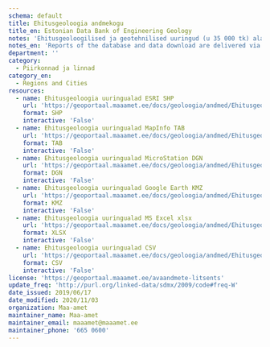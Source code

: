 ```yaml
---
schema: default
title: Ehitusgeoloogia andmekogu 
title_en: Estonian Data Bank of Engineering Geology
notes: 'Ehitusgeoloogilised ja geotehnilised uuringud (u 35 000 tk) alates 1964. kuni tänaseni. Andmete vaatamiseks ja allalaadimiseks on Ehitusgeoloogia kaardirakendus, mis näitab andmekogus olevate aruannete üldandmeid ning uuringualasid. <a href="http://geoportaal.maaamet.ee/index.php?lang_id=1&page_id=357&lang_id=1">Andmekogu veebileht</a>.'
notes_en: 'Reports of the database and data download are delivered via the web map application.'
department: ''
category:
  - Piirkonnad ja linnad
category_en:
  - Regions and Cities
resources:
  - name: Ehitusgeoloogia uuringualad ESRI SHP
    url: 'https://geoportaal.maaamet.ee/docs/geoloogia/andmed/Ehitusgeoloogia_uuringualad_shp.zip?t=20200406033604'
    format: SHP
    interactive: 'False'
  - name: Ehitusgeoloogia uuringualad MapInfo TAB
    url: 'https://geoportaal.maaamet.ee/docs/geoloogia/andmed/Ehitusgeoloogia_uuringualad_tab.zip?t=20200406033602'
    format: TAB
    interactive: 'False'
  - name: Ehitusgeoloogia uuringualad MicroStation DGN
    url: 'https://geoportaal.maaamet.ee/docs/geoloogia/andmed/Ehitusgeoloogia_uuringualad_dgn.dgn?t=20200406033550'
    format: DGN
    interactive: 'False'
  - name: Ehitusgeoloogia uuringualad Google Earth KMZ
    url: 'https://geoportaal.maaamet.ee/docs/geoloogia/andmed/Ehitusgeoloogia_uuringualad_kmz.kmz?t=20200406033547'
    format: KMZ
    interactive: 'False'
  - name: Ehitusgeoloogia uuringualad MS Excel xlsx
    url: 'https://geoportaal.maaamet.ee/docs/geoloogia/andmed/Ehitusgeoloogia_uuringualad_xlsx.xlsx?t=20200406033601'
    format: XLSX
    interactive: 'False'
  - name: Ehitusgeoloogia uuringualad CSV
    url: 'https://geoportaal.maaamet.ee/docs/geoloogia/andmed/Ehitusgeoloogia_uuringualad_csv.csv?t=20200406033533'
    format: CSV
    interactive: 'False'
license: 'https://geoportaal.maaamet.ee/avaandmete-litsents'
update_freq: 'http://purl.org/linked-data/sdmx/2009/code#freq-W'
date_issued: 2019/06/17
date_modified: 2020/11/03
organization: Maa-amet
maintainer_name: Maa-amet
maintainer_email: maaamet@maaamet.ee
maintainer_phone: '665 0600'
---
```

